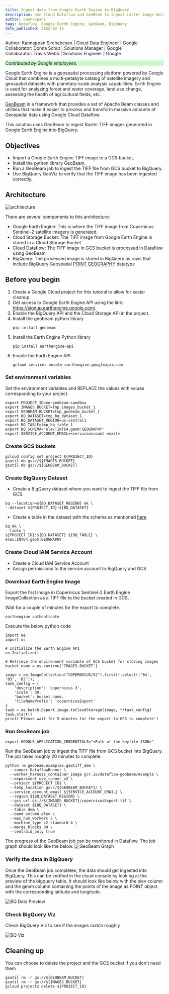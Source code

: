 ```yaml
---
title: Ingest data from Google Earth Engine to BigQuery
description: Use Cloud Dataflow and GeoBeam to ingest raster image data(TIFF files) from Google Earth Engine to BigQuery. 
author: kannappans
tags: Dataflow, Google Earth Engine, GeoBeam, BigQuery
date_published: 2022-02-15
---
```


Author: Kannappan Sirchabesan | Cloud Data Engineer | Google  
Collaborator: Donna Schut | Solutions Manager | Google  
Collaborator: Travis Webb | Solutions Engineer | Google  

<p style="background-color:#CAFACA;"><i>Contributed by Google employees.</i></p>

Google Earth Engine is a geospatial processing platform powered by Google Cloud that combines a multi-petabyte catalog of satellite imagery and geospatial datasets with planetary-scale analysis capabilities. Earth Engine is used for analyzing forest and water coverage, land use change, assessing the health of agricultural fields, etc.

[GeoBeam](https://github.com/GoogleCloudPlatform/dataflow-geobeam) is a framework that provides a set of Apache Beam classes and utilities that make it easier to process and transform massive amounts of Geospatial data using Google Cloud Dataflow. 

This solution uses GeoBeam to ingest Raster TIFF images generated in Google Earth Engine into BigQuery. 

## Objectives

* Import a Google Earth Engine TIFF image to a GCS bucket.
* Install the python library GeoBeam.
* Run a GeoBeam job to ingest the TIFF file from GCS bucket to BigQuery.
* Use BigQuery GeoViz to verify that the TIFF image has been ingested correctly.

## Architecture

![architecture](image/ee2bq_architecture.png)

There are several components to this architecture:

* Google Earth Engine: This is where the TIFF image from Copernicus Sentinel-2 satellite imagery is generated. 
* Cloud Storage Bucket: The TIFF image from Google Earth Engine is stored in a Cloud Storage Bucket        
* Cloud Dataflow: The TIFF image in GCS bucket is processed in Dataflow using GeoBeam
* BigQuery: The processed image is stored in BigQuery as rows that include BigQuery Geospatial [POINT GEOGRAPHY](https://cloud.google.com/bigquery/docs/reference/standard-sql/data-types#geography_type) datatype

## Before you begin

1.  Create a Google Cloud project for this tutorial to allow for easier cleanup.
2.  Get access to Google Earth Engine API using the link: https://signup.earthengine.google.com/.
3.  Enable the BigQuery API and the Cloud Storage API in the project.
4.  Install the geobeam python library 
    ```
    pip install geobeam
    ```
5.  Install the Earth Engine Python library
    ```
    pip install earthengine-api
    ```
6.  Enable the Earth Engine API
    ```
    gcloud services enable earthengine.googleapis.com
    ```

### Set environment variables

Set the environment variables and REPLACE the values with values corresponding to your project.
```
export PROJECT_ID=ee-geobeam-sandbox
export IMAGES_BUCKET=tmp_images_bucket_1
export GEOBEAM_BUCKET=tmp_geobeam_bucket_1
export BQ_DATASET=tmp_bq_dataset_1
export BQ_DATASET_REGION=us-central1
export BQ_TABLE=tmp_bq_table_1
export BQ_SCHEMA='elev:INT64,geom:GEOGRAPHY'
export SERVICE_ACCOUNT_EMAIL=<serviceaccount email>
```

### Create GCS buckets

```
gcloud config set project ${PROJECT_ID}
gsutil mb gs://${IMAGES_BUCKET}
gsutil mb gs://${GEOBEAM_BUCKET}
```

### Create BigQuery Dataset

*   Create a BigQuery dataset where you want to ingest the TIFF file from GCS.
```
bq --location=${BQ_DATASET_REGION} mk \
--dataset ${PROJECT_ID}:${BQ_DATASET}
```
*   Create a table in the dataset with the schema as mentioned [here](https://github.com/GoogleCloudPlatform/dataflow-geobeam/blob/main/geobeam/examples/dem_schema.json)
```
bq mk \
--table \
${PROJECT_ID}:${BQ_DATASET}.${BQ_TABLE} \
elev:INT64,geom:GEOGRAPHY
```

### Create Cloud IAM Service Account

*   Create a Cloud IAM Service Account 
*   Assign permissions to the service account to BigQuery and GCS

### Download Earth Engine Image

Export the first image in Copernicus Sentinel-2 Earth Engine ImageCollection as a TIFF file to the bucket created in GCS.  

Wait for a couple of minutes for the export to complete.  

```
earthengine authenticate
```

Execute the below python code
```
import ee
import os

# Initialize the Earth Engine API
ee.Initialize()

# Retrieve the environment variable of GCS bucket for storing images
bucket_name = os.environ['IMAGES_BUCKET']

image = ee.ImageCollection("COPERNICUS/S2").first().select(['B4', 'B3', 'B2']);
task_config = {
    'description': 'copernicus-3',    
    'scale': 30,
    'bucket': bucket_name,
    'fileNamePrefix': 'copernicusExport'
}
task = ee.batch.Export.image.toCloudStorage(image, **task_config)
task.start()
print('Please wait for 5 minutes for the export to GCS to complete')
```

### Run GeoBeam job

```
export GOOGLE_APPLICATION_CREDENTIALS="<Path of the keyfile JSON>"
```

Run the GeoBeam job to ingest the TIFF file from GCS bucket into BigQuery. The job takes roughly 20 minutes to complete. 

```
python -m geobeam.examples.geotiff_dem \
  --runner DataflowRunner \
  --worker_harness_container_image gcr.io/dataflow-geobeam/example \
  --experiment use_runner_v2 \
  --project ${PROJECT_ID} \
  --temp_location gs://${GEOBEAM_BUCKET}/ \
  —-service_account_email ${SERVICE_ACCOUNT_EMAIL} \
  --region ${BQ_DATASET_REGION} \
  --gcs_url gs://${IMAGES_BUCKET}/copernicusExport.tif \
  --dataset ${BQ_DATASET} \
  --table dem \
  --band_column elev \
  --max_num_workers 3 \
  --machine_type c2-standard-4 \
  --merge_blocks 80 \
  --centroid_only true
```

The progress of the GeoBeam job can be monitored in Dataflow. The job graph should look like the below. 
![GeoBeam Graph](image/geobeam_graph.png)

### Verify the data in BigQuery

Once the GeoBeam job completes, the data should get ingested into BigQuery. This can be verified in the cloud console by looking at the preview of the bigquery table. It should look like below with the elev column and the geom column containing the points of the image as POINT object with the corresponding latitude and longitude.

![BQ Data Preview](image/bqdatapreview.png)

### Check BigQuery Viz

Check BigQuery Viz to see if the images match roughly

![BQ Viz](image/bqgeoviz.png)

## Cleaning up

You can choose to delete the project and the GCS bucket if you don't need them
```
gsutil rm -r gs://${GEOBEAM_BUCKET}
gsutil rm -r gs://${IMAGES_BUCKET}
gcloud projects delete ${PROJECT_ID}
```
